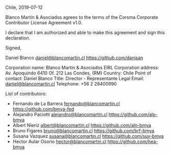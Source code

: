 Chile, 2019-07-12

Blanco Martín & Asociados agrees to the terms of the Corsma Corporate Contributor License
Agreement v1.0.

I declare that I am authorized and able to make this agreement and sign this
declaration.

Signed,

Daniel Blanco daniel@blancomartin.cl https://github.com/danisan

Corporation name: Blanco Martin & Asociados EIRL
Corporation address: Av. Apoquindo 6410
                     Of. 212 Las Condes, (RM)
Country: Chile
Point of contact: Daniel Blanco
Title: Director - Representante Legal
Email: daniel@blancomartin.cl
Telephone: +56 2 28400990

List of contributors:

* Fernando de La Barrera fernando@blancomartin.cl https://github.com/bmya-fed
* Alejandro Paciotti alejandro@blancomartin.cl https://github.com/alp-bmya
* Albert Nieriz albert@blancomartin.cl https://github.com/aln-bmya
* Bruno Figares bruno@blancomartin.cl https://github.com/brf-bmya
* Susana Vazquez susana@blancomartin.cl https://github.com/suv-bmya
* Hector Aular Osorio hector@blancomartin.cl https://github.com/hea-bmya

